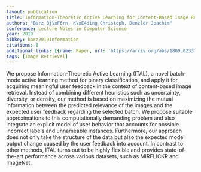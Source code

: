 ```yaml
---
layout: publication
title: Information-Theoretic Active Learning for Content-Based Image Retrieval
authors: "Barz Bj\xF6rn, K\xE4ding Christoph, Denzler Joachim"
conference: Lecture Notes in Computer Science
year: 2019
bibkey: barz2019information
citations: 8
additional_links: [{name: Paper, url: 'https://arxiv.org/abs/1809.02337'}]
tags: [Image Retrieval]
---
```

We propose Information-Theoretic Active Learning (ITAL), a novel batch-mode
active learning method for binary classification, and apply it for acquiring
meaningful user feedback in the context of content-based image retrieval.
Instead of combining different heuristics such as uncertainty, diversity, or
density, our method is based on maximizing the mutual information between the
predicted relevance of the images and the expected user feedback regarding the
selected batch. We propose suitable approximations to this computationally
demanding problem and also integrate an explicit model of user behavior that
accounts for possible incorrect labels and unnameable instances. Furthermore,
our approach does not only take the structure of the data but also the expected
model output change caused by the user feedback into account. In contrast to
other methods, ITAL turns out to be highly flexible and provides
state-of-the-art performance across various datasets, such as MIRFLICKR and
ImageNet.